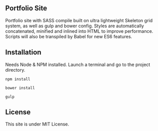 ## Portfolio Site

Portfolio site with SASS compile built on ultra lightweight Skeleton grid system, as well as gulp and bower config. Styles are automatically concatenated, minified and inlined into HTML to improve performance. Scripts will also be transpiled by Babel for new ES6 features.

## Installation

Needs Node & NPM installed.
Launch a terminal and go to the project directory.
```
npm install
```
```
bower install
```
```
gulp
```

## License

This site is under MIT License.
